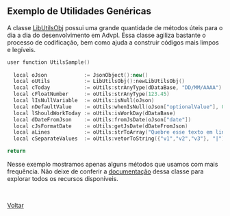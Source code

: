 ## Exemplo de Utilidades Genéricas

A classe [LibUtilsObj](#) possui uma grande quantidade de métodos úteis para o dia a dia 
do desenvolvimento em Advpl. Essa classe agiliza bastante o processo de codificação, bem 
como ajuda a construir códigos mais limpos e legíveis.

```cpp
user function UtilsSample()
  
  local oJson            := JsonObject():new()
  local oUtils           := LibUtilsObj():newLibUtilsObj()
  local cToday           := oUtils:strAnyType(dDataBase, "DD/MM/AAAA")
  local cFloatNumber     := oUtils:strAnyType(123.45)
  local lIsNullVariable  := oUtils:isNull(oJson)
  local nDefaultValue    := oUtils:whenIsNull(oJson["optionalValue"], 0)
  local lShouldWorkToday := oUtils:isWorkDay(dDataBase)
  local dDateFromJson    := oUtils:fromJsDate(oJson["date"])
  local cJsFormatDate    := oUtils:getJsDate(dDateFromJson)
  local aLines           := oUtils:strToArray("Quebre esse texto em linhas de 10 caracteres", 10)
  local cSeparateValues  := oUtils:vetorToString({"v1","v2","v3"}, "|")

return
```

Nesse exemplo mostramos apenas alguns métodos que usamos com mais frequência. Não deixe de conferir a [documentação](#) 
dessa classe para explorar todos os recursos disponíveis.

<br/>

[Voltar](../index)